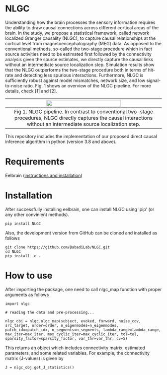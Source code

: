 # NLGC

Understanding how the brain processes the sensory information requires the ability to draw causal connections across different cortical areas of the brain. In the study, we propose a statistical framework, called network localized Granger causality (NLGC), to capture causal relationships at the cortical level from magnetoencephalography (MEG) data. As opposed to the conventional methods, so-called the two-stage procedure which in fact source activities need to be estimated first followed by the connectivity analysis given the source estimates, we directly capture the causal links without an intermediate source localization step. Simulation results show that the NLGC outperforms the two-stage procedure both in terms of hit-rate and detecting less spurious interactions. Furthermore, NLGC is sufficiently robust against model mismatches, network size, and low signal-to-noise ratio. Fig. 1 shows an overview of the NLGC pipeline. For more details, check [1] and [2].

|<img src="https://user-images.githubusercontent.com/95252372/150391276-77ccd762-71b7-48c5-9a34-0a5a77110e44.jpg" width="70%" alt=""> | 
|:--:| 
| Fig 1. NLGC pipeline. In contrast to conventional two-stage procedures, NLGC directly captures the causal interactions without an intermediate source localization step. |

This repository includes the implementation of our proposed direct causal inference algorithm in python (version 3.8 and above).

# Requirements

Eelbrain ([instructions and installation](https://github.com/christianbrodbeck/Eelbrain/wiki/Installing#release))

# Installation

After successfully installing eelbrain, one can install NLGC using 'pip' (or any other convinient methods).
```
pip install NLGC
```
Also, the development version from GitHub can be cloned and installed as follows
```
git clone https://github.com/BabadiLab/NLGC.git
cd NLGC
pip install -e .
```
# How to use

After importing the package, one need to call nlgc_map function with proper arguments as follows
```
import nlgc

# reading the data and pre-processing...

nlgc_obj = nlgc.nlgc_map(subject, evoked, forward, noise_cov, src_target, order=order, n_eigenmodes=n_eigenmodes, patch_idx=patch_idx, n_segments=n_segments, lambda_range=lambda_range, max_iter=max_iter, max_cyclic_iter=max_cyclic_iter, tol=tol, sparsity_factor=sparsity_factor, var_thr=var_thr, cv=5)
```
This returns an object which includes connectivity matrix, estimated parameters, and some related variables. For example, the connectivity matrix (J-values) is given by
```
J = nlgc_obj.get_J_statistics()
```
